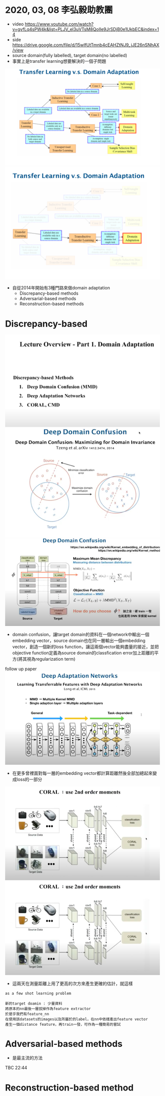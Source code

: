 # 2020, 03, 08 李弘毅助教團

* video https://www.youtube.com/watch?v=gvfLq4sPW4k&list=PLJV_el3uVTsM8QoIIe9JrSDjB0e1UkbEC&index=14
* side https://drive.google.com/file/d/15wlfUtTmnb4cEAHZtNJ9_jJE26nSNhAX/view
* source domain(fully labelled), target domain(no labelled)
* 事實上是transfer learning想要解決的一個子問題

<img src='./images/da_1.png'></img>
<img src='./images/da_2.png'></img>

* 自從2014年開始有3種門路來做domain adaptation
    - Discrepancy-based methods
    - Adversarial-based methods
    - Reconstruction-based methods

# Discrepancy-based 

<img src='./images/da_3.png'></img>
<img src='./images/da_4.png'></img>
<img src='./images/da_5.png'></img>

* domain confusion，讓target domain的資料在一個network中輸出一個embedding vector，source domain也在同一層輸出一個embedding vector，創造一個新的loss function，讓這兩個vector能夠盡量的接近，並把objective function定義為source domain的classfication error加上距離的平方(將其視為regularization term)

follow up paper
<img src='./images/da_6.png'></img>

* 在更多曾裡面對每一層的embedding vector都計算距離然後全部加總起來變成loss的一部分

<img src='./images/da_7.png'></img>
<img src='./images/da_7.png'></img>

* 這兩天在測量距離上用了更高的次方來產生更確的估計，就這樣

``` 
as a few shot learning problem

新的target doamin : 少量資料
將原本的nn最後一層拔掉作為feature extractor
於是乎我們有feature_nn
在使用該datasets的images以及所屬於的label，在nn中依樣產出feature vector
產生一個distance feature，再train一發，可作為一種簡易的嘗試
```

# Adversarial-based methods

* 是最主流的方法

TBC 22:44

# Reconstruction-based method
